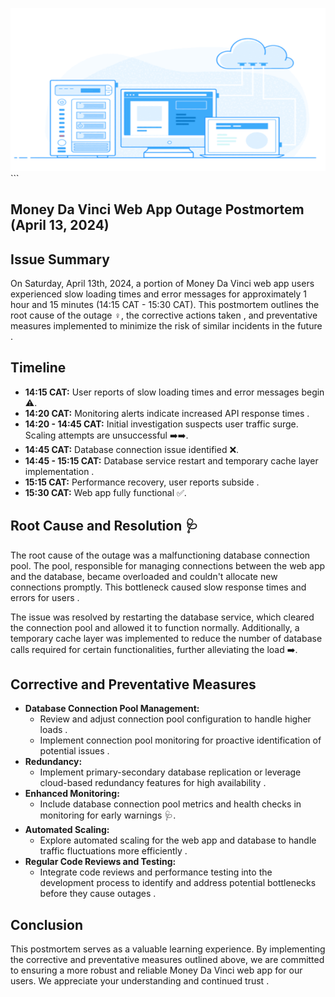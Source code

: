 ![Database Hero Image](./scr/dbhero.png)  ```
## Money Da Vinci Web App Outage Postmortem (April 13, 2024) 

## Issue Summary 

On Saturday, April 13th, 2024, a portion of Money Da Vinci web app users experienced slow loading times and error messages for approximately 1 hour and 15 minutes (14:15 CAT - 15:30 CAT). This postmortem outlines the root cause of the outage ️‍♀️, the corrective actions taken ️, and preventative measures implemented to minimize the risk of similar incidents in the future ️.

## Timeline 

* **14:15 CAT:** User reports of slow loading times and error messages begin ⚠️.
* **14:20 CAT:** Monitoring alerts indicate increased API response times .
* **14:20 - 14:45 CAT:** Initial investigation suspects user traffic surge. Scaling attempts are unsuccessful ➡️➡️.
* **14:45 CAT:** Database connection issue identified ❌.
* **14:45 - 15:15 CAT:** Database service restart and temporary cache layer implementation .
* **15:15 CAT:** Performance recovery, user reports subside .
* **15:30 CAT:** Web app fully functional ✅.

## Root Cause and Resolution 🩺

The root cause of the outage was a malfunctioning database connection pool. The pool, responsible for managing connections between the web app and the database, became overloaded and couldn't allocate new connections promptly. This bottleneck caused slow response times and errors for users .

The issue was resolved by restarting the database service, which cleared the connection pool and allowed it to function normally. Additionally, a temporary cache layer was implemented to reduce the number of database calls required for certain functionalities, further alleviating the load  ️➡️.

## Corrective and Preventative Measures 

* **Database Connection Pool Management:**
    * Review and adjust connection pool configuration to handle higher loads .
    * Implement connection pool monitoring for proactive identification of potential issues .
* **Redundancy:**
    * Implement primary-secondary database replication or leverage cloud-based redundancy features for high availability  .
* **Enhanced Monitoring:**
    * Include database connection pool metrics and health checks in monitoring for early warnings 🩺. 
* **Automated Scaling:**
    * Explore automated scaling for the web app and database to handle traffic fluctuations more efficiently .
* **Regular Code Reviews and Testing:**
    * Integrate code reviews and performance testing into the development process to identify and address potential bottlenecks before they cause outages .

## Conclusion 

This postmortem serves as a valuable learning experience. By implementing the corrective and preventative measures outlined above, we are committed to ensuring a more robust and reliable Money Da Vinci web app for our users. We appreciate your understanding and continued trust .